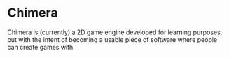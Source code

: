 # Chimera
Chimera is (currently) a 2D game engine developed for learning purposes, but with the intent of becoming a usable piece of software where people can create games with.
